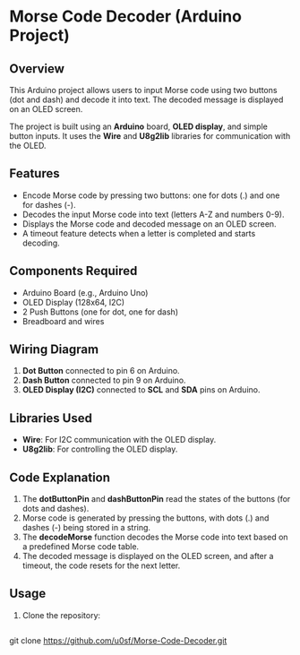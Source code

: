 # Morse Code Decoder (Arduino Project)

## Overview
This Arduino project allows users to input Morse code using two buttons (dot and dash) and decode it into text. The decoded message is displayed on an OLED screen.

The project is built using an **Arduino** board, **OLED display**, and simple button inputs. It uses the **Wire** and **U8g2lib** libraries for communication with the OLED.

## Features
- Encode Morse code by pressing two buttons: one for dots (.) and one for dashes (-).
- Decodes the input Morse code into text (letters A-Z and numbers 0-9).
- Displays the Morse code and decoded message on an OLED screen.
- A timeout feature detects when a letter is completed and starts decoding.

## Components Required
- Arduino Board (e.g., Arduino Uno)
- OLED Display (128x64, I2C)
- 2 Push Buttons (one for dot, one for dash)
- Breadboard and wires

## Wiring Diagram
1. **Dot Button** connected to pin 6 on Arduino.
2. **Dash Button** connected to pin 9 on Arduino.
3. **OLED Display (I2C)** connected to **SCL** and **SDA** pins on Arduino.

## Libraries Used
- **Wire**: For I2C communication with the OLED display.
- **U8g2lib**: For controlling the OLED display.

## Code Explanation
1. The **dotButtonPin** and **dashButtonPin** read the states of the buttons (for dots and dashes).
2. Morse code is generated by pressing the buttons, with dots (.) and dashes (-) being stored in a string.
3. The **decodeMorse** function decodes the Morse code into text based on a predefined Morse code table.
4. The decoded message is displayed on the OLED screen, and after a timeout, the code resets for the next letter.

## Usage
1. Clone the repository:
   ```bash
  git clone https://github.com/u0sf/Morse-Code-Decoder.git
